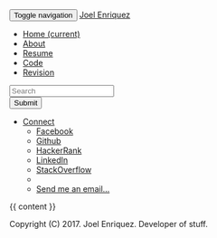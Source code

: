 <!DOCTYPE html>
  <html lang="en">
    <head>
      <meta charset="utf-8">
      <meta http-equiv="X-UA-Compatible" content="IE=edge">
      <meta name="viewport" content="width=device-width, initial-scale=1">
      <meta name="description" content="Personal website of Joel Legaspi Enriquez">
      <meta name="author" content="Joel Legaspi Enriquez">
      <link rel="icon" href="../../favicon.ico">
      <title>{{ page.title }}</title>
      <!-- Bootstrap -->
      <link rel="stylesheet" href="https://maxcdn.bootstrapcdn.com/bootstrap/3.3.7/css/bootstrap.min.css" integrity="sha384-BVYiiSIFeK1dGmJRAkycuHAHRg32OmUcww7on3RYdg4Va+PmSTsz/K68vbdEjh4u" crossorigin="anonymous">
      <!-- Custom styles for this template -->
      <link href="{{ page.footer_css_dir }}sticky-footer.css" rel="stylesheet">
    <body>
    <nav class="navbar navbar-default">
      <div class="container-fluid">
        <!-- Brand and toggle get grouped for better mobile display -->
        <div class="navbar-header">
          <button type="button" class="navbar-toggle collapsed" data-toggle="collapse" data-target="#bs-example-navbar-collapse-1" aria-expanded="false">
            <span class="sr-only">Toggle navigation</span>
            <span class="icon-bar"></span>
            <span class="icon-bar"></span>
            <span class="icon-bar"></span>
          </button>
          <a class="navbar-brand" href="#">Joel Enriquez</a>
        </div>
        <!-- Collect the nav links, forms, and other content for toggling -->
        <div class="collapse navbar-collapse" id="bs-example-navbar-collapse-1">
          <ul class="nav navbar-nav">
            <li class="{{ page.active1 }}"><a href="/">Home <span class="sr-only">(current)</span></a></li>
            <li class="{{ page.active2 }}"><a href="/about">About</a></li>
            <li class="{{ page.active3 }}"><a href="/resume">Resume</a></li>
            <li class="{{ page.active4 }}"><a href="/codes">Code</a></li>
            <li class="{{ page.active5 }}"><a href="/revision">Revision</a></li>
          </ul>
          <form class="navbar-form navbar-left">
            <div class="form-group">
              <input type="text" class="form-control" placeholder="Search">
            </div>
            <button type="submit" class="btn btn-default">Submit</button>
          </form>
          <ul class="nav navbar-nav navbar-right">
            <li class="dropdown">
              <a href="#" class="dropdown-toggle" data-toggle="dropdown" role="button" aria-haspopup="true" aria-expanded="false">Connect <span class="caret"></span></a>
              <ul class="dropdown-menu">
                <li><a href="#">Facebook</a></li>
                <li><a href="#">Github</a></li>
                <li><a href="#">HackerRank</a></li>
                <li><a href="#">LinkedIn</a></li>
                <li><a href="#">StackOverflow</a></li>
                <li role="separator" class="divider"></li>
                <li><a href="#">Send me an email...</a></li>
              </ul>
            </li>
          </ul>
        </div><!-- /.navbar-collapse -->
      </div><!-- /.container-fluid -->
    </nav>
      <div class="container">
      <p>{{ content }}</p>
      </div><!-- /.container -->
      <footer class="footer">
        <div class="container">
          <p class="text-muted">Copyright (C) 2017. Joel Enriquez. Developer of stuff.</p>
        </div>
      </footer>
      <!-- jQuery (necessary for Bootstrap's JavaScript plugins) -->
      <script src="https://ajax.googleapis.com/ajax/libs/jquery/1.12.4/jquery.min.js"></script>
      <!-- JS -->
      <script src="https://maxcdn.bootstrapcdn.com/bootstrap/3.3.7/js/bootstrap.min.js" integrity="sha384-Tc5IQib027qvyjSMfHjOMaLkfuWVxZxUPnCJA7l2mCWNIpG9mGCD8wGNIcPD7Txa" crossorigin="anonymous"></script>
    </body>
  </html>